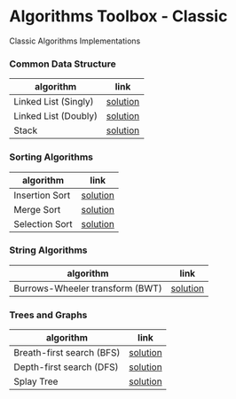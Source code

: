 # Algorithms Toolbox - Classic 
  
Classic Algorithms Implementations


### Common Data Structure
| algorithm | link | 
|---|---|
| Linked List (Singly) | [solution](singly-linked-list) |
| Linked List (Doubly) | [solution](doubly-linked-list) |
| Stack |  [solution](stack) |


### Sorting Algorithms
| algorithm | link | 
|---|---|
| Insertion Sort | [solution](insertion-sort) |
| Merge Sort | [solution](merge-sort) |
| Selection Sort | [solution](selection-sort) |

### String Algorithms
| algorithm | link | 
|---|---|
| Burrows-Wheeler transform (BWT) | [solution](bwt) |

### Trees and Graphs
| algorithm | link | 
|---|---|
| Breath-first search (BFS) | [solution](bfs) |
| Depth-first search (DFS) | [solution](dfs) |
| Splay Tree | [solution](splay-tree) |